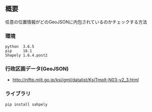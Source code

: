 ## 概要
任意の位置情報がどのGeoJSONに内包されているのかチェックする方法

### 環境
```
python  3.6.5
pip     18.1
Shapely 1.6.4.post2
```

### 行政区画データ(GeoJSON)
- http://nlftp.mlit.go.jp/ksj/gml/datalist/KsjTmplt-N03-v2_3.html

### ライブラリ

```
pip install sahpely
```
